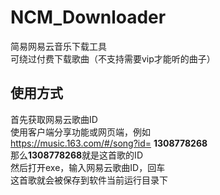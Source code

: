 # NCM_Downloader
简易网易云音乐下载工具  
可绕过付费下载歌曲（不支持需要vip才能听的曲子）  

## 使用方式  
首先获取网易云歌曲ID  
使用客户端分享功能或网页端，例如  
https://music.163.com/#/song?id=
**1308778268**  
那么**1308778268**就是这首歌的ID  
然后打开exe，输入网易云歌曲ID，回车  
这首歌就会被保存到软件当前运行目录下  

